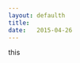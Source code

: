 ```yaml
---
layout: defaulth
title:  
date:   2015-04-26 
---
```

this

[jekyll]:      http://jekyllrb.com
[jekyll-gh]:   https://github.com/jekyll/jekyll
[jekyll-help]: https://github.com/jekyll/jekyll-help
